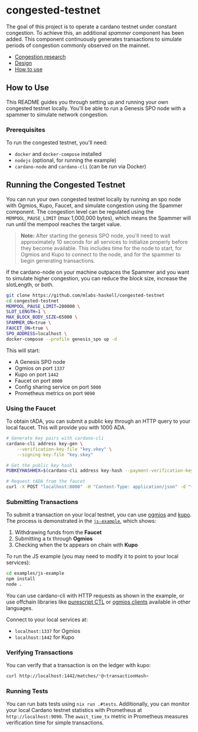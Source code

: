 # congested-testnet
The goal of this project is to operate a cardano testnet under constant congestion. To achieve this, an additional *spammer* component has been added. This component continuously generates transactions to simulate periods of congestion commonly observed on the mainnet.

- [Congestion research](./docs/congestion-statistics.md)
- [Design](./docs/design.md)
- [How to use](#how-to-use)

## How to Use

This README guides you through setting up and running your own congested testnet locally. You'll be able to run a Genesis SPO node with a spammer to simulate network congestion.

### Prerequisites

To run the congested testnet, you'll need:

- `docker` and `docker-compose` installed
- `nodejs` (optional, for running the example)
- `cardano-node` and `cardano-cli` (can be run via Docker)

## Running the Congested Testnet

You can run your own congested testnet locally by running an spo node with Ogmios, Kupo, Faucet, and simulate congestion using the Spammer component. The congestion level can be regulated using the `MEMPOOL_PAUSE_LIMIT` (max 1,000,000 bytes), which means the Spammer will run until the mempool reaches the target value.

> **Note:** After starting the genesis SPO node, you'll need to wait approximately 10 seconds for all services to initialize properly before they become available. This includes time for the node to start, for Ogmios and Kupo to connect to the node, and for the spammer to begin generating transactions.

If the cardano-node on your machine outpaces the Spammer and you want to simulate higher congestion, you can reduce the block size, increase the slotLength, or both.

```bash
git clone https://github.com/mlabs-haskell/congested-testnet
cd congested-testnet
MEMPOOL_PAUSE_LIMIT=200000 \
SLOT_LENGTH=1 \
MAX_BLOCK_BODY_SIZE=65000 \
SPAMMER_ON=true \
FAUCET_ON=true \
SPO_ADDRESS=localhost \
docker-compose --profile genesis_spo up -d
```

This will start:
- A Genesis SPO node
- Ogmios on port `1337`
- Kupo on port `1442`
- Faucet on port `8000`
- Config sharing service on port `5000`
- Prometheus metrics on port `9090`


### Using the Faucet

To obtain tADA, you can submit a public key through an HTTP query to your local faucet. This will provide you with 1000 ADA.

```bash
# Generate key pairs with cardano-cli
cardano-cli address key-gen \
    --verification-key-file "key.vkey" \
    --signing-key-file "key.skey" 

# Get the public key hash
PUBKEYHASHHEX=$(cardano-cli address key-hash --payment-verification-key-file "key.vkey")

# Request tADA from the faucet
curl -X POST "localhost:8000" -H "Content-Type: application/json" -d "{\"pubKeyHashHex\": \"$PUBKEYHASHHEX\"}"
```

### Submitting Transactions

To submit a transaction on your local testnet, you can use [ogmios](https://github.com/CardanoSolutions/ogmios) and [kupo](https://github.com/CardanoSolutions/kupo). The process is demonstrated in the [`js-example`](./examples/js-example/get-ada-submit-tx.js), which shows:

1. Withdrawing funds from the **Faucet**
2. Submitting a tx through **Ogmios**
3. Checking when the tx appears on chain with **Kupo**

To run the JS example (you may need to modify it to point to your local services):

```bash
cd examples/js-example
npm install
node .
```

You can use cardano-cli with HTTP requests as shown in the example, or use offchain libraries like [purescript CTL](https://github.com/Plutonomicon/cardano-transaction-lib) or [ogmios clients](https://ogmios.dev/clients/) available in other languages.

Connect to your local services at:
- `localhost:1337` for Ogmios
- `localhost:1442` for Kupo

### Verifying Transactions

You can verify that a transaction is on the ledger with kupo:

```bash
curl http://localhost:1442/matches/*@<transactionHash>
```

### Running Tests

You can run bats tests using `nix run .#tests`. Additionally, you can monitor your local Cardano testnet statistics with Prometheus at `http://localhost:9090`. The `await_time_tx` metric in Prometheus measures verification time for simple transactions.


